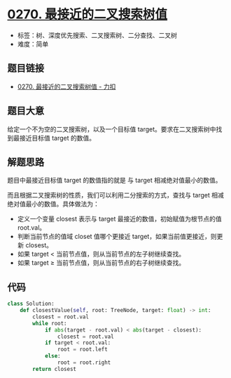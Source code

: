 # [0270. 最接近的二叉搜索树值](https://leetcode.cn/problems/closest-binary-search-tree-value/)

- 标签：树、深度优先搜索、二叉搜索树、二分查找、二叉树
- 难度：简单

## 题目链接

- [0270. 最接近的二叉搜索树值 - 力扣](https://leetcode.cn/problems/closest-binary-search-tree-value/)

## 题目大意

给定一个不为空的二叉搜索树，以及一个目标值 target。要求在二叉搜索树中找到最接近目标值 target 的数值。

## 解题思路

题目中最接近目标值 target 的数值指的就是 与 target 相减绝对值最小的数值。

而且根据二叉搜索树的性质，我们可以利用二分搜索的方式，查找与 target 相减绝对值最小的数值。具体做法为：

- 定义一个变量 closest 表示与 target 最接近的数值，初始赋值为根节点的值 root.val。
- 判断当前节点的值域 closet 值哪个更接近 target，如果当前值更接近，则更新 closest。
- 如果 target < 当前节点值，则从当前节点的左子树继续查找。
- 如果 target ≥ 当前节点值，则从当前节点的右子树继续查找。

## 代码

```python
class Solution:
    def closestValue(self, root: TreeNode, target: float) -> int:
        closest = root.val
        while root:
            if abs(target - root.val) < abs(target - closest):
                closest = root.val
            if target < root.val:
                root = root.left
            else:
                root = root.right
        return closest
```

